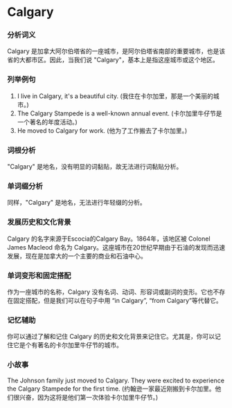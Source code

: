 # Calgary

### 分析词义

  

Calgary 是加拿大阿尔伯塔省的一座城市，是阿尔伯塔省南部的重要城市，也是该省的大都市区。因此，当我们说 "Calgary"，基本上是指这座城市或这个地区。

  

### 列举例句

  

1.  I live in Calgary, it's a beautiful city. (我住在卡尔加里，那是一个美丽的城市。)
2.  The Calgary Stampede is a well-known annual event. (卡尔加里牛仔节是一个著名的年度活动。)
3.  He moved to Calgary for work. (他为了工作搬去了卡尔加里。)

  

### 词根分析

  

"Calgary" 是地名，没有明显的词黏贴，故无法进行词黏贴分析。

  

### 单词缀分析

  

同样，"Calgary" 是地名，无法进行年轻缀的分析。

  

### 发展历史和文化背景

  

Calgary 的名字来源于Escocia的Calgary Bay。1864年，该地区被 Colonel James Macleod 命名为 Calgary。这座城市在20世纪早期由于石油的发现而迅速发展，现在是加拿大的一个主要的商业和石油中心。

  

### 单词变形和固定搭配

  

作为一座城市的名称，Calgary 没有名词、动词、形容词或副词的变形。它也不存在固定搭配，但是我们可以在句子中用 “in Calgary”, “from Calgary”等代替它。

  

### 记忆辅助

  

你可以通过了解和记住 Calgary 的历史和文化背景来记住它。尤其是，你可以记住它是个有著名的卡尔加里牛仔节的城市。

  

### 小故事

  

The Johnson family just moved to Calgary. They were excited to experience the Calgary Stampede for the first time. (约翰逊一家最近刚搬到卡尔加里。他们很兴奋，因为这将是他们第一次体验卡尔加里牛仔节。)
